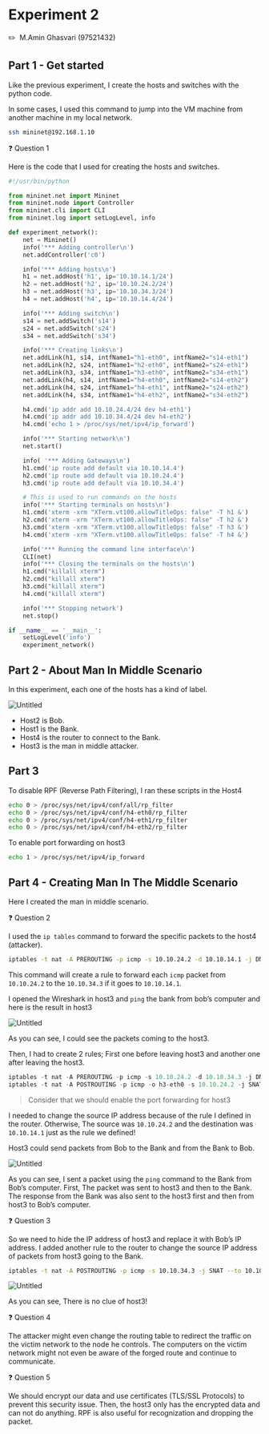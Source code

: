 # Experiment 2

✏️  M.Amin Ghasvari  (97521432)

## Part 1 - Get started

Like the previous experiment, I create the hosts and switches with the python code.

In some cases, I used this command to jump into the VM machine from another machine in my local network.

```bash
ssh mininet@192.168.1.10
```

❓ Question 1

Here is the code that I used for creating the hosts and switches.

```python
#!/usr/bin/python

from mininet.net import Mininet
from mininet.node import Controller
from mininet.cli import CLI
from mininet.log import setLogLevel, info

def experiment_network():
    net = Mininet()
    info('*** Adding controller\n')
    net.addController('c0')

    info('*** Adding hosts\n')
    h1 = net.addHost('h1', ip='10.10.14.1/24')
    h2 = net.addHost('h2', ip='10.10.24.2/24')
    h3 = net.addHost('h3', ip='10.10.34.3/24')
    h4 = net.addHost('h4', ip='10.10.14.4/24')

    info('*** Adding switch\n')
    s14 = net.addSwitch('s14')
    s24 = net.addSwitch('s24')
    s34 = net.addSwitch('s34')

    info('*** Creating links\n')
    net.addLink(h1, s14, intfName1="h1-eth0", intfName2="s14-eth1")
    net.addLink(h2, s24, intfName1="h2-eth0", intfName2="s24-eth1")
    net.addLink(h3, s34, intfName1="h3-eth0", intfName2="s34-eth1")
    net.addLink(h4, s14, intfName1="h4-eth0", intfName2="s14-eth2")
    net.addLink(h4, s24, intfName1="h4-eth1", intfName2="s24-eth2")
    net.addLink(h4, s34, intfName1="h4-eth2", intfName2="s34-eth2")

    h4.cmd('ip addr add 10.10.24.4/24 dev h4-eth1')
    h4.cmd('ip addr add 10.10.34.4/24 dev h4-eth2')
    h4.cmd('echo 1 > /proc/sys/net/ipv4/ip_forward')

    info('*** Starting network\n')
    net.start()

    info( '*** Adding Gateways\n')
    h1.cmd('ip route add default via 10.10.14.4')
    h2.cmd('ip route add default via 10.10.24.4')
    h3.cmd('ip route add default via 10.10.34.4')

    # This is used to run commands on the hosts
    info('*** Starting terminals on hosts\n')
    h1.cmd('xterm -xrm "XTerm.vt100.allowTitleOps: false" -T h1 &')
    h2.cmd('xterm -xrm "XTerm.vt100.allowTitleOps: false" -T h2 &')
    h3.cmd('xterm -xrm "XTerm.vt100.allowTitleOps: false" -T h3 &')
    h4.cmd('xterm -xrm "XTerm.vt100.allowTitleOps: false" -T h4 &')

    info('*** Running the command line interface\n')
    CLI(net)
    info('*** Closing the terminals on the hosts\n')
    h1.cmd("killall xterm")
    h2.cmd("killall xterm")
    h3.cmd("killall xterm")
    h4.cmd("killall xterm")

    info('*** Stopping network')
    net.stop()

if __name__ == '__main__':
    setLogLevel('info')
    experiment_network()
```

## Part 2 - About Man In Middle Scenario

In this experiment, each one of the hosts has a kind of label.

![Untitled](Experiment%202/Untitled.png)

- Host2 is Bob.
- Host1 is the Bank.
- Host4 is the router to connect to the Bank.
- Host3 is the man in middle attacker.

## Part 3

To disable RPF (Reverse Path Filtering), I ran these scripts in the Host4

```bash
echo 0 > /proc/sys/net/ipv4/conf/all/rp_filter
echo 0 > /proc/sys/net/ipv4/conf/h4-eth0/rp_filter
echo 0 > /proc/sys/net/ipv4/conf/h4-eth1/rp_filter
echo 0 > /proc/sys/net/ipv4/conf/h4-eth2/rp_filter
```

To enable port forwarding on host3

```bash
echo 1 > /proc/sys/net/ipv4/ip_forward
```

## Part 4 - Creating Man In The Middle Scenario

Here I created the man in middle scenario.

❓ Question 2

I used the `ip tables` command to forward the specific packets to the host4 (attacker).

```bash
iptables -t nat -A PREROUTING -p icmp -s 10.10.24.2 -d 10.10.14.1 -j DNAT --to 10.10.34.3
```

This command will create a rule to forward each `icmp` packet from `10.10.24.2` to the `10.10.34.3` if it goes to `10.10.14.1`.

I opened the Wireshark in host3 and `ping` the bank from bob’s computer and here is the result in host3

![Untitled](Experiment%202/Untitled.jpeg)

As you can see, I could see the packets coming to the host3.

Then, I had to create 2 rules; First one before leaving host3 and another one after leaving the host3.

```python
iptables -t nat -A PREROUTING -p icmp -s 10.10.24.2 -d 10.10.34.3 -j DNAT --to 10.10.14.1
iptables -t nat -A POSTROUTING -p icmp -o h3-eth0 -s 10.10.24.2 -j SNAT --to 10.10.34.3
```

> Consider that we should enable the port forwarding for host3
> 

I needed to change the source IP address because of the rule I defined in the router. Otherwise, The source was `10.10.24.2` and the destination was `10.10.14.1` just as the rule we defined! 

Host3 could send packets from Bob to the Bank and from the Bank to Bob. 

![Untitled](Experiment%202/Untitled%201.jpeg)

As you can see, I sent a packet using the `ping` command to the Bank from Bob’s computer. First, The packet was sent to host3 and then to the Bank. The response from the Bank was also sent to the host3 first and then from host3 to Bob’s computer.

❓ Question 3

So we need to hide the IP address of host3 and replace it with Bob’s IP address. I added another rule to the router to change the source IP address of packets from host3 going to the Bank.

```bash
iptables -t nat -A POSTROUTING -p icmp -s 10.10.34.3 -j SNAT --to 10.10.24.2
```

![Untitled](Experiment%202/Untitled%202.jpeg)

As you can see, There is no clue of host3!

❓ Question 4

The attacker might even change the routing table to redirect the traffic on the victim network to the node he controls. The computers on the victim network might not even be aware of the forged route and continue to communicate.

❓ Question 5

We should encrypt our data and use certificates (TLS/SSL Protocols) to prevent this security issue. Then, the host3 only has the encrypted data and can not do anything. RPF is also useful for recognization and dropping the packet.